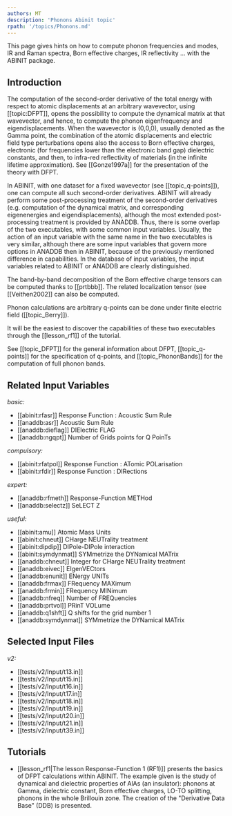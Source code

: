 ```yaml
---
authors: MT
description: 'Phonons Abinit topic'
rpath: '/topics/Phonons.md'
---
```

<!--
This file is automatically generated by mksite.py. All changes will be lost.
Change the input yaml files or the python code
-->

This page gives hints on how to compute phonon frequencies and modes, IR and Raman spectra, Born effective
charges, IR reflectivity ... with the ABINIT package.

## Introduction

The computation of the second-order derivative of the total energy with
respect to atomic displacements at an arbitrary wavevector, using
[[topic:DFPT]], opens the possibility to compute the dynamical matrix at that
wavevector, and hence, to compute the phonon eigenfrequency and
eigendisplacements. When the wavevector is (0,0,0), usually denoted as the
Gamma point, the combination of the atomic displacements and electric field
type perturbations opens also the access to Born effective charges, electronic
(for frequencies lower than the electronic band gap) dielectric constants, and
then, to infra-red reflectivity of materials (in the infinite lifetime
approximation). See [[Gonze1997a]] for the presentation of the theory with
DFPT.

In ABINIT, with one dataset for a fixed wavevector (see [[topic_q-points]]),
one can compute all such second-order derivatives. ABINIT will already perform
some post-processing treatment of the second-order derivatives (e.g.
computation of the dynamical matrix, and corresponding eigenenergies and
eigendisplacements), although the most extended post-processing treatment is
provided by ANADDB. Thus, there is some overlap of the two executables, with
some common input variables. Usually, the action of an input variable with the
same name in the two executables is very similar, although there are some
input variables that govern more options in ANADDB then in ABINIT, because of
the previously mentioned difference in capabilities. In the database of input
variables, the input variables related to ABINIT or ANADDB are clearly
distinguished.

The band-by-band decomposition of the Born effective charge tensors can be
computed thanks to [[prtbbb]]. The related localization tensor (see
[[Veithen2002]] can also be computed.

Phonon calculations are arbitrary q-points can be done under finite electric
field ([[topic_Berry]]).

It will be the easiest to discover the capabilities of these two executables
through the [[lesson_rf1]] of the tutorial.

See [[topic_DFPT]] for the general information about DFPT, [[topic_q-points]]
for the specification of q-points, and [[topic_PhononBands]] for the
computation of full phonon bands.



## Related Input Variables

*basic:*

- [[abinit:rfasr]]  Response Function : Acoustic Sum Rule
- [[anaddb:asr]]  Acoustic Sum Rule
- [[anaddb:dieflag]]  DIElectric FLAG
- [[anaddb:ngqpt]]  Number of Grids points for Q PoinTs
 
*compulsory:*

- [[abinit:rfatpol]]  Response Function : ATomic POLarisation
- [[abinit:rfdir]]  Response Function : DIRections
 
*expert:*

- [[anaddb:rfmeth]]  Response-Function METHod
- [[anaddb:selectz]]  SeLECT Z
 
*useful:*

- [[abinit:amu]]  Atomic Mass Units
- [[abinit:chneut]]  CHarge NEUTrality treatment 
- [[abinit:dipdip]]  DIPole-DIPole interaction 
- [[abinit:symdynmat]]  SYMmetrize the DYNamical MATrix
- [[anaddb:chneut]]  Integer for CHarge NEUTrality treatment
- [[anaddb:eivec]]  EIgenVECtors
- [[anaddb:enunit]]  ENergy UNITs
- [[anaddb:frmax]]  FRequency MAXimum
- [[anaddb:frmin]]  FRequency MINimum
- [[anaddb:nfreq]]  Number of FREQuencies
- [[anaddb:prtvol]]  PRinT VOLume
- [[anaddb:q1shft]]  Q shifts for the grid number 1
- [[anaddb:symdynmat]]  SYMmetrize the DYNamical MATrix
 

## Selected Input Files

*v2:*

- [[tests/v2/Input/t13.in]]
- [[tests/v2/Input/t15.in]]
- [[tests/v2/Input/t16.in]]
- [[tests/v2/Input/t17.in]]
- [[tests/v2/Input/t18.in]]
- [[tests/v2/Input/t19.in]]
- [[tests/v2/Input/t20.in]]
- [[tests/v2/Input/t21.in]]
- [[tests/v2/Input/t39.in]]
 

## Tutorials

* [[lesson_rf1|The lesson Response-Function 1 (RF1)]] presents the basics of DFPT calculations within ABINIT. The example given is the study of dynamical and dielectric properties of AlAs (an insulator): phonons at Gamma, dielectric constant, Born effective charges, LO-TO splitting, phonons in the whole Brillouin zone. The creation of the "Derivative Data Base" (DDB) is presented.

